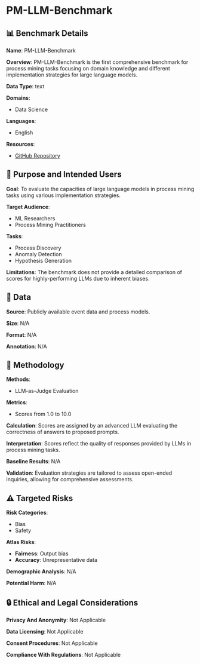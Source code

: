 # PM-LLM-Benchmark

## 📊 Benchmark Details

**Name**: PM-LLM-Benchmark

**Overview**: PM-LLM-Benchmark is the first comprehensive benchmark for process mining tasks focusing on domain knowledge and different implementation strategies for large language models.

**Data Type**: text

**Domains**:
- Data Science

**Languages**:
- English

**Resources**:
- [GitHub Repository](https://github.com/fit-alessandro-berti/pm-llm-benchmark)

## 🎯 Purpose and Intended Users

**Goal**: To evaluate the capacities of large language models in process mining tasks using various implementation strategies.

**Target Audience**:
- ML Researchers
- Process Mining Practitioners

**Tasks**:
- Process Discovery
- Anomaly Detection
- Hypothesis Generation

**Limitations**: The benchmark does not provide a detailed comparison of scores for highly-performing LLMs due to inherent biases.

## 💾 Data

**Source**: Publicly available event data and process models.

**Size**: N/A

**Format**: N/A

**Annotation**: N/A

## 🔬 Methodology

**Methods**:
- LLM-as-Judge Evaluation

**Metrics**:
- Scores from 1.0 to 10.0

**Calculation**: Scores are assigned by an advanced LLM evaluating the correctness of answers to proposed prompts.

**Interpretation**: Scores reflect the quality of responses provided by LLMs in process mining tasks.

**Baseline Results**: N/A

**Validation**: Evaluation strategies are tailored to assess open-ended inquiries, allowing for comprehensive assessments.

## ⚠️ Targeted Risks

**Risk Categories**:
- Bias
- Safety

**Atlas Risks**:
- **Fairness**: Output bias
- **Accuracy**: Unrepresentative data

**Demographic Analysis**: N/A

**Potential Harm**: N/A

## 🔒 Ethical and Legal Considerations

**Privacy And Anonymity**: Not Applicable

**Data Licensing**: Not Applicable

**Consent Procedures**: Not Applicable

**Compliance With Regulations**: Not Applicable
